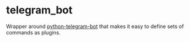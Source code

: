# telegram_bot

Wrapper around [python-telegram-bot](https://github.com/python-telegram-bot/python-telegram-bot) that makes it easy to define sets of commands as plugins.
